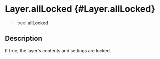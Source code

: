 Layer.allLocked {#Layer.allLocked}
===============

> bool **allLocked**

Description
-----------

If true, the layer\'s contents and settings are locked.
